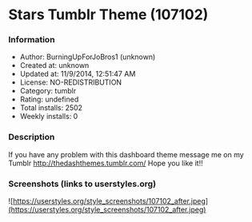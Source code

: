 # Stars Tumblr Theme (107102)

### Information
- Author: BurningUpForJoBros1 (unknown)
- Created at: unknown
- Updated at: 11/9/2014, 12:51:47 AM
- License: NO-REDISTRIBUTION
- Category: tumblr
- Rating: undefined
- Total installs: 2502
- Weekly installs: 0


### Description
If you have any problem with this dashboard theme message me on my Tumblr http://thedashthemes.tumblr.com/ 
Hope you like it!!


### Screenshots (links to userstyles.org)
![https://userstyles.org/style_screenshots/107102_after.jpeg](https://userstyles.org/style_screenshots/107102_after.jpeg)


